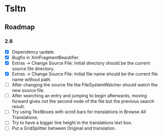 ﻿# Tsltn
## Roadmap

### 2.6
- [x] Dependency update.
- [x] Bugfix in XmlFragmentBeautifier.
- [x] Extras -> Change Source File: Initial directory should be the current source file 
directory.
- [x] Extras -> Change Source File: Initial file name should be the current file name without path.
- [ ] After changing the source file the  FileSystemWatcher should watch the new source file.
- [ ] After searching an entry and jumping to begin afterwards, moving forward gives not the 
second node of the file but the previous search result.
- [ ] Try using TextBoxes with scroll bars for translations in Browse All Translations.
- [ ] Try to have a bigger line height in the translations text box.
- [ ] Put a GridSplitter between Original and translation.